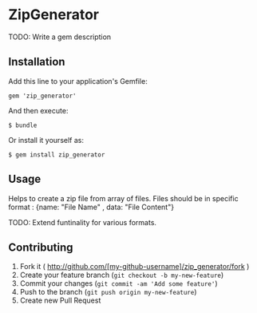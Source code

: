 # ZipGenerator

TODO: Write a gem description

## Installation

Add this line to your application's Gemfile:

    gem 'zip_generator'

And then execute:

    $ bundle

Or install it yourself as:

    $ gem install zip_generator

## Usage

Helps to create a zip file from array of files. Files should be in specific format : {name: "File Name" , data: "File Content"}

TODO: Extend funtinality for various formats.

## Contributing

1. Fork it ( http://github.com/[my-github-username]/zip_generator/fork )
2. Create your feature branch (`git checkout -b my-new-feature`)
3. Commit your changes (`git commit -am 'Add some feature'`)
4. Push to the branch (`git push origin my-new-feature`)
5. Create new Pull Request
